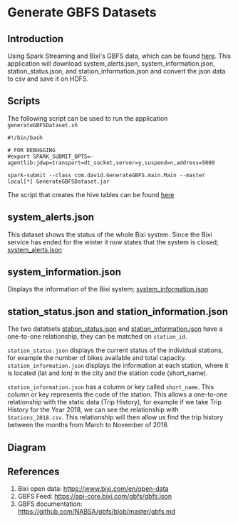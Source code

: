 # Generate GBFS Datasets

## Introduction
Using Spark Streaming and Bixi's GBFS data, which can be found [here](https://api-core.bixi.com/gbfs/gbfs.json). This application will download system_alerts.json, system_information.json, station_status.json, and station_information.json and convert the json data to csv and save it on HDFS.

## Scripts

The following script can be used to run the application ```generateGBFSDataset.sh```

```
#!/bin/bash

# FOR DEBUGGING
#export SPARK_SUBMIT_OPTS=-agentlib:jdwp=transport=dt_socket,server=y,suspend=n,address=5000

spark-submit --class com.david.GenerateGBFS.main.Main --master local[*] GenerateGBFSDataset.jar
```

The script that creates the hive tables can be found [here](https://github.com/dvdprr6/BixiGbfsETL/blob/master/install/createTables.sql)

## system_alerts.json
This dataset shows the status of the whole Bixi system. Since the Bixi service has ended for the winter it now states that the system is closed; [system_alerts.json](https://api-core.bixi.com/gbfs/en/system_alerts.json)

## system_information.json
Displays the information of the Bixi system; [system_information.json](https://api-core.bixi.com/gbfs/en/system_information.json)

## station_status.json and station_information.json

The two datatsets [station_status.json](https://api-core.bixi.com/gbfs/en/station_status.json) and [station_information.json](https://api-core.bixi.com/gbfs/en/station_information.json) have a one-to-one relationship, they can be matched on ```station_id```.

```station_status.json``` displays the current status of the individual stations, for example the number of bikes available and total capacity. ```station_information.json``` displays the information at each station, where it is located (lat and lon) in the city and the station code (short_name).

```station_information.json``` has a column or key called ```short_name```. This column or key represents the code of the station. This allows a one-to-one relationship with the static data (Trip History), for example if we take Trip History for the Year 2018, we can see the relationship with ```Stations_2018.csv```. This relationship will then allow us find the trip history between the months from March to November of 2018.

## Diagram

## References
1. Bixi open data: https://www.bixi.com/en/open-data
2. GBFS Feed: https://api-core.bixi.com/gbfs/gbfs.json
3. GBFS documentation: https://github.com/NABSA/gbfs/blob/master/gbfs.md
